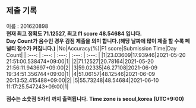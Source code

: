 


  
## 제출 기록  
이름 : 201620898  
**현재 최고 정확도 71.12527, 최고 f1 score 48.54684 입니다.**  
**Day Count가 음수인 경우 감점 제출을 의미 합니다.(해당 날짜에 많이 제출 할 수록 페널티 점수가 커집니다.)**
|No|Accuracy(%)|F1 score|Submission Time|Day Count|
| :---: | :---: | :---: | :---: | :---: |
|1|23.03609|17.93946|2021-05-20 21:51:00.538474+09:00|1|
|2|71.12527|20.78164|2021-05-20 21:56:11.943697+09:00|2|
|3|59.02335|46.27108|2021-06-09 19:34:51.356744+09:00|1|
|4|51.06157|48.12546|2021-06-09 20:13:52.415488+09:00|2|
|5|55.73248|48.54684|2021-06-10 11:17:25.547243+09:00|1|


**점수는 소숫점 5자리 까지 출력됩니다.**
**Time zone is seoul,korea (UTC+9:00)**

